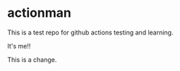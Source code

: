 # actionman

This is a test repo for github actions testing and learning.

It's me!!

This is a change.

